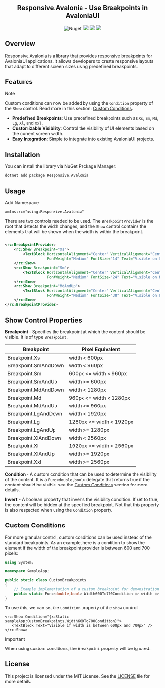 ﻿<h2 align="center">Responsive.Avalonia - Use Breakpoints in AvaloniaUI</h2>

<p align="center">
    <img src="https://img.shields.io/nuget/v/Responsive.Avalonia?color=1f72de" alt="Nuget">
    <img src="https://img.shields.io/badge/-.NET%20Standard%202.0-blueviolet?color=1f72de&label=NET" alt="">
    <img src="https://img.shields.io/github/license/russkyc/responsive-avalonia">
    <img src="https://img.shields.io/github/issues/russkyc/responsive-avalonia">
    <img src="https://img.shields.io/nuget/dt/Responsive.Avalonia">
</p>

## Overview

Responsive.Avalonia is a library that provides responsive breakpoints for AvaloniaUI applications. It allows developers
to create responsive layouts that adapt to different screen sizes using predefined breakpoints.

## Features

> [!NOTE]
> Custom conditions can now be added by using the `Condition` property of the `Show` control. Read more in this section: [Custom Conditions](#custom-conditions).

- **Predefined Breakpoints**: Use predefined breakpoints such as `Xs`, `Sm`, `Md`, `Lg`, `Xl`, and `Xxl`.
- **Customizable Visibility**: Control the visibility of UI elements based on the current screen width.
- **Easy Integration**: Simple to integrate into existing AvaloniaUI projects.

## Installation

You can install the library via NuGet Package Manager:

```sh
dotnet add package Responsive.Avalonia
```

## Usage

Add Namespace

```xaml
xmlns:rc="using:Responsive.Avalonia"
```

There are two controls needed to be used. The `BreakpointProvider` is the root that detects
the width changes, and the `Show` control contains the elements that will be shown when the width
is within the breakpoint.

```xml

<rc:BreakpointProvider>
    <rc:Show Breakpoint="Xs">
        <TextBlock HorizontalAlignment="Center" VerticalAlignment="Center" Foreground="White"
                   FontWeight="Medium" FontSize="14" Text="Visible on Small Screens"/>
    </rc:Show>
    <rc:Show Breakpoint="Sm">
        <TextBlock HorizontalAlignment="Center" VerticalAlignment="Center" Foreground="White"
                   FontWeight="Medium" FontSize="24" Text="Visible on Medium Screens"/>
    </rc:Show>
    <rc:Show Breakpoint="MdAndUp">
        <TextBlock HorizontalAlignment="Center" VerticalAlignment="Center" Foreground="White"
                   FontWeight="Medium" FontSize="38" Text="Visible on Large Screens"/>
    </rc:Show>
</rc:BreakpointProvider>
```

## Show Control Properties

**Breakpoint** - Specifies the breakpoint at which the content should be visible. It is of type `Breakpoint`.

| Breakpoint           | Pixel Equivalent         |
|----------------------|--------------------------|
| Breakpoint.Xs        | width < 600px            |
| Breakpoint.SmAndDown | width < 960px            |
| Breakpoint.Sm        | 600px <= width < 960px   |
| Breakpoint.SmAndUp   | width >= 600px           |
| Breakpoint.MdAndDown | width < 1280px           |
| Breakpoint.Md        | 960px <= width < 1280px  |
| Breakpoint.MdAndUp   | width >= 960px           |
| Breakpoint.LgAndDown | width < 1920px           |
| Breakpoint.Lg        | 1280px <= width < 1920px |
| Breakpoint.LgAndUp   | width >= 1280px          |
| Breakpoint.XlAndDown | width < 2560px           |
| Breakpoint.Xl        | 1920px <= width < 2560px |
| Breakpoint.XlAndUp   | width >= 1920px          |
| Breakpoint.Xxl       | width >= 2560px          |

**Condition** - A custom condition that can be used to determine the visibility of the content. It is a `Func<double,bool>` delegate
that returns true if the content should be visible. see the [Custom Conditions](#custom-conditions) section for more details.

**Invert** - A boolean property that inverts the visibility condition. If set to true, the content will be hidden at the
  specified breakpoint. Not that this property is also respected when using the `Condition` property.

## Custom Conditions
For more granular control, custom conditions can be used instead of the standard breakpoints. As an example, here is a condition to show the element if the width of the breakpoint provider is between 600 and 700 pixels:
```csharp
using System;

namespace SampleApp;

public static class CustomBreakpoints
{
    // Example implementation of a custom breakpoint for demonstration purposes.
    public static Func<double,bool> Width600To700Condition => width => width is >= 600 and < 700;
}
```

To use this, we can set the `Condition` property of the `Show` control:

```xaml
<rc:Show Condition="{x:Static sampleApp:CustomBreakpoints.Width600To700Condition}">
   <TextBlock Text="Visible if width is between 600px and 700px" />
</rc:Show>
```
> [!IMPORTANT]
> When using custom conditions, the `Breakpoint` property will be ignored.

## License

This project is licensed under the MIT License. See the [LICENSE](LICENSE) file for more details.
